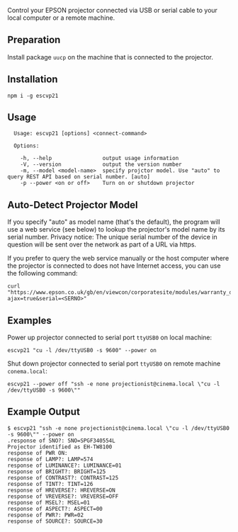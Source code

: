 Control your EPSON projector connected via USB or serial cable to your local computer or a remote machine.

Preparation
-----------

Install package `uucp` on the machine that is connected to the projector.

Installation
------------

```
npm i -g escvp21
```

Usage
-----

```
  Usage: escvp21 [options] <connect-command>

  Options:

    -h, --help                output usage information
    -V, --version             output the version number
    -m, --model <model-name>  specify projctor model. Use "auto" to query REST API based on serial number. [auto]
    -p --power <on or off>    Turn on or shutdown projector

```

Auto-Detect Projector Model
---------------------------
If you specify "auto" as model name (that's the default), the program will use a web service (see below) to lookup the projector's model name by its serial number.
Privacy notice: The unique serial number of the device in question will be sent over the network as part of a URL via https.

If you prefer to query the web service manually or the host computer where the projector is connected to does not have Internet access, you can use the following command:

```
curl "https://www.epson.co.uk/gb/en/viewcon/corporatesite/modules/warranty_details/search?ajax=true&serial=<SERNO>"
```

Examples
--------

Power up projector connected to serial port `ttyUSB0` on local machine:

```
escvp21 "cu -l /dev/ttyUSB0 -s 9600" --power on
```

Shut down projector connected to serial port `ttyUSB0` on remote machine `conema.local`:

```
escvp21 --power off "ssh -e none projectionist@cinema.local \"cu -l /dev/ttyUSB0 -s 9600\""
```

Example Output
--------------

```
$ escvp21 "ssh -e none projectionist@cinema.local \"cu -l /dev/ttyUSB0 -s 9600\"" --power on
.response of SNO?: SNO=SPGF340554L
Projector identified as EH-TW8100
response of PWR ON:
response of LAMP?: LAMP=574
response of LUMINANCE?: LUMINANCE=01
response of BRIGHT?: BRIGHT=125
response of CONTRAST?: CONTRAST=125
response of TINT?: TINT=126
response of HREVERSE?: HREVERSE=ON
response of VREVERSE?: VREVERSE=OFF
response of MSEL?: MSEL=01
response of ASPECT?: ASPECT=00
response of PWR?: PWR=02
response of SOURCE?: SOURCE=30
```

